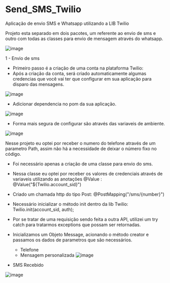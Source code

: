# Send_SMS_Twilio
Aplicação de envio SMS e Whatsapp utilizando a LIB Twilio


 Projeto esta separado em dois pacotes, um referente ao envio de sms e outro com todas as classes para envio de mensagem através do whatsapp.
 
![image](https://github.com/user-attachments/assets/15ec1638-86a6-48e9-861e-0e88dc573bd1)

1 - Envio de sms
- Primeiro passo é a criação de uma conta na plataforma Twilio:
- Após a criação da conta, será criado automaticamente algumas credencias que você vai ter que configurar em sua aplicação para disparo das mensagens.

![image](https://github.com/user-attachments/assets/baca2bc5-bbc4-414f-b93c-491b09a7db6e)

- Adicionar dependencia no pom da sua aplicação.
  
![image](https://github.com/user-attachments/assets/b7df48ba-a0ad-4077-8331-2dce0cb233eb)

  
- Forma mais segura de configurar são através das variaveis de ambiente.
  
![image](https://github.com/user-attachments/assets/b1192915-70ca-4991-9bc6-5e9f751f9999)

Nesse projeto eu optei por receber o numero do telefone através de um parametro Path, assim não há a necessidade de deixar o número fixo no código.
- Foi necessário apenas a criação de uma classe para envio do sms.

- Nessa classe eu optei por receber os valores de credenciais através de variaveis utilizando as anotações @Value : @Value("${Twilio.account_sid}")
- Criado um chamada http do tipo Post: @PostMapping("/sms/{number}")
- Necessário inicializar o método init dentro da lib Twilio:  Twilio.init(account_sid, auth);
- Por se tratar de uma requisição sendo feita a outra API, utilizei um try catch para tratarmos exceptions que possam ser retornadas.
- Inicializamos um Objeto Message, acionando o método creator e passamos os dados de parametros que são necessários.
     - Telefone
     - Mensagem personalizada
![image](https://github.com/user-attachments/assets/9086f20e-1475-4b03-b0de-5c18522859fc)

- SMS Recebido

![image](https://github.com/user-attachments/assets/604d048d-b611-4195-aeb7-6d1831a736cd)


